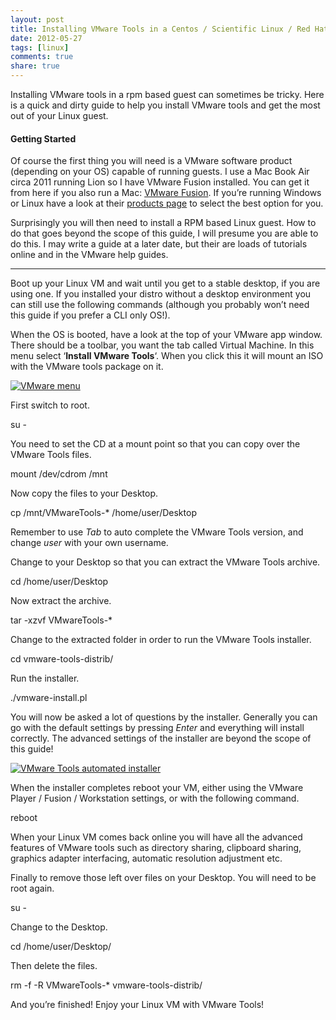 ```yaml
---
layout: post
title: Installing VMware Tools in a Centos / Scientific Linux / Red Hat guest
date: 2012-05-27
tags: [linux]
comments: true
share: true
---
```


Installing VMware tools in a rpm based guest can sometimes be tricky. Here is a quick and dirty guide to help you install VMware tools and get the most out of your Linux guest.




#### Getting Started





Of course the first thing you will need is a VMware software product (depending on your OS) capable of running guests. I use a Mac Book Air circa 2011 running Lion so I have VMware Fusion installed. You can get it from here if you also run a Mac: [VMware Fusion](http://www.vmware.com/uk/products/desktop_virtualization/fusion/overview.html). If you’re running Windows or Linux have a look at their [products page](http://www.vmware.com/uk/products.html) to select the best option for you.





Surprisingly you will then need to install a RPM based Linux guest. How to do that goes beyond the scope of this guide, I will presume you are able to do this. I may write a guide at a later date, but their are loads of tutorials online and in the VMware help guides.





* * *





Boot up your Linux VM and wait until you get to a stable desktop, if you are using one. If you installed your distro without a desktop environment you can still use the following commands (although you probably won’t need this guide if you prefer a CLI only OS!).





When the OS is booted, have a look at the top of your VMware app window. There should be a toolbar, you want the tab called Virtual Machine. In this menu select ‘**Install VMware Tools**‘. When you click this it will mount an ISO with the VMware tools package on it.





[![VMware menu](http://images.grdnr.io/2012/03/Screen-Shot-2012-03-21-at-20.05.05.png)](http://images.grdnr.io/2012/03/Screen-Shot-2012-03-21-at-20.05.05.png)





First switch to root.





su -





You need to set the CD at a mount point so that you can copy over the VMware Tools files.





mount /dev/cdrom /mnt





Now copy the files to your Desktop.





cp /mnt/VMwareTools-* /home/user/Desktop





Remember to use _Tab_ to auto complete the VMware Tools version, and change _user_ with your own username.





Change to your Desktop so that you can extract the VMware Tools archive.





cd /home/user/Desktop





Now extract the archive.





tar -xzvf VMwareTools-*





Change to the extracted folder in order to run the VMware Tools installer.





cd vmware-tools-distrib/





Run the installer.





./vmware-install.pl





You will now be asked a lot of questions by the installer. Generally you can go with the default settings by pressing _Enter_ and everything will install correctly. The advanced settings of the installer are beyond the scope of this guide!





[![VMware Tools automated installer](http://images.grdnr.io/2012/03/Screen-Shot-2012-03-22-at-18.27.29.png)](http://images.grdnr.io/2012/03/Screen-Shot-2012-03-22-at-18.27.29.png)





When the installer completes reboot your VM, either using the VMware Player / Fusion / Workstation settings, or with the following command.





reboot





When your Linux VM comes back online you will have all the advanced features of VMware tools such as directory sharing, clipboard sharing, graphics adapter interfacing, automatic resolution adjustment etc.





Finally to remove those left over files on your Desktop. You will need to be root again.





su -





Change to the Desktop.





cd /home/user/Desktop/





Then delete the files.





rm -f -R VMwareTools-* vmware-tools-distrib/





And you’re finished! Enjoy your Linux VM with VMware Tools!
